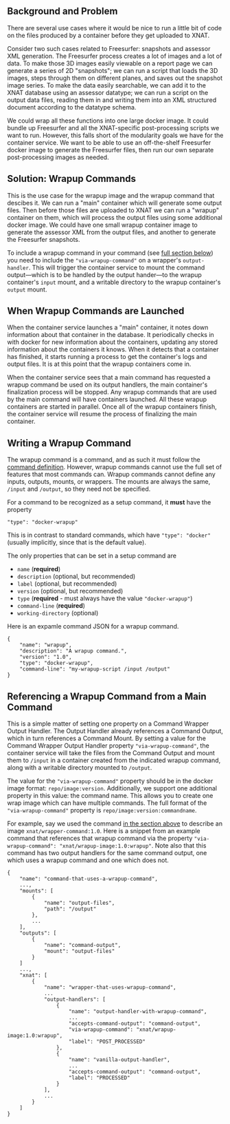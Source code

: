 ## Background and Problem

There are several use cases where it would be nice to run a little bit of code on the files produced by a container before they get uploaded to XNAT.

Consider two such cases related to Freesurfer: snapshots and assessor XML generation. The Freesurfer process creates a lot of images and a lot of data. To make those 3D images easily viewable on a report page we can generate a series of 2D "snapshots"; we can run a script that loads the 3D images, steps through them on different planes, and saves out the snapshot image series. To make the data easily searchable, we can add it to the XNAT database using an assessor datatype; we can run a script on the output data files, reading them in and writing them into an XML structured document according to the datatype schema.

We could wrap all these functions into one large docker image. It could bundle up Freesurfer and all the XNAT-specific post-processing scripts we want to run. However, this falls short of the modularity goals we have for the container service. We want to be able to use an off-the-shelf Freesurfer docker image to generate the Freesurfer files, then run our own separate post-processing images as needed.

## Solution: Wrapup Commands

This is the use case for the wrapup image and the wrapup command that descibes it. We can run a "main" container which will generate some output files. Then before those files are uploaded to XNAT we can run a "wrapup" container on them, which will process the output files using some additional docker image. We could have one small wrapup container image to generate the assessor XML from the output files, and another to generate the Freesurfer snapshots.

To include a wrapup command in your command (see [full section below](#referencing-a-wrapeup-command-from-a-main-command)) you need to include the `"via-wrapup-command"` on a wrapper's `output-handler`. This will trigger the container service to mount the command output—which is to be handled by the output hander—to the wrapup container's `input` mount, and a writable directory to the wrapup container's `output` mount.

## When Wrapup Commands are Launched

When the container service launches a "main" container, it notes down information about that container in the database. It periodically checks in with docker for new information about the containers, updating any stored information about the containers it knows. When it detects that a container has finished, it starts running a process to get the container's logs and output files. It is at this point that the wrapup containers come in.

When the container service sees that a main command has requested a wrapup command be used on its output handlers, the main container's finalization process will be stopped. Any wrapup commands that are used by the main command will have containers launched. All these wrapup containers are started in parallel. Once all of the wrapup containers finish, the container service will resume the process of finalizing the main container.

## Writing a Wrapup Command

The wrapup command is a command, and as such it must follow the [command definition](https://wiki.xnat.org/display/CS/Command). However, wrapup commands cannot use the full set of features that most commands can. Wrapup commands cannot define any inputs, outputs, mounts, or wrappers. The mounts are always the same, `/input` and `/output`, so they need not be specified.

For a command to be recognized as a setup command, it **must** have the property

    "type": "docker-wrapup"

This is in contrast to standard commands, which have `"type": "docker"` (usually implicitly, since that is the default value).

The only properties that can be set in a setup command are

* `name` (**required**)
* `description` (optional, but recommended)
* `label` (optional, but recommended)
* `version` (optional, but recommended)
* `type` (**required** - must always have the value `"docker-wrapup"`)
* `command-line` (**required**)
* `working-directory` (optional)

Here is an expamle command JSON for a wrapup command.

    {
        "name": "wrapup",
        "description": "A wrapup command.",
        "version": "1.0",
        "type": "docker-wrapup",
        "command-line": "my-wrapup-script /input /output"
    }


## Referencing a Wrapup Command from a Main Command

This is a simple matter of setting one property on a Command Wrapper Output Handler. The Output Handler already references a Command Output, which in turn references a Command Mount. By setting a value for the Command Wrapper Output Handler property `"via-wrapup-command"`, the container service will take the files from the Command Output and mount them to `/input` in a container created from the indicated wrapup command, along with a writable directory mounted to `/output`.

The value for the `"via-wrapup-command"` property should be in the docker image format: `repo/image:version`. Additionally, we support one additional property in this value: the command name. This allows you to create one wrap image which can have multiple commands. The full format of the `"via-wrapup-command"` property is `repo/image:version:commandname`.

For example, say we used the command [in the section above](#writing-a-wrapup-command) to describe an image `xnat/wrapper-command:1.0`. Here is a snippet from an example command that references that wrapup command via the property `"via-wrapup-command": "xnat/wrapup-image:1.0:wrapup"`. Note also that this command has two output handlers for the same command output, one which uses a wrapup command and one which does not.

    {
        "name": "command-that-uses-a-wrapup-command",
        ...,
        "mounts": [
            {
                "name": "output-files",
                "path": "/output"
            },
            ...
        ],
        "outputs": [
            {
                "name": "command-output",
                "mount": "output-files"
            }
        ]
        ...,
        "xnat": [
            {
                "name": "wrapper-that-uses-wrapup-command",
                ...
                "output-handlers": [
                    {
                        "name": "output-handler-with-wrapup-command",
                        ...
                        "accepts-command-output": "command-output",
                        "via-wrapup-command": "xnat/wrapup-image:1.0:wrapup",
                        "label": "POST_PROCESSED"
                    },
                    {
                        "name": "vanilla-output-handler",
                        ...
                        "accepts-command-output": "command-output",
                        "label": "PROCESSED"
                    }
                ],
                ...
            }
        ]
    }

